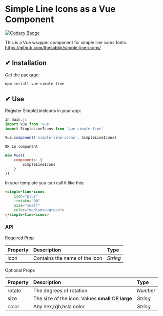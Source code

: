 # Simple Line Icons as a Vue Component

[![Codacy Badge](https://api.codacy.com/project/badge/Grade/ce117e5563a14a49b560e407b8d81e8b)](https://app.codacy.com/app/nkoik/simplelineicons?utm_source=github.com&utm_medium=referral&utm_content=nkoik/simplelineicons&utm_campaign=badger)

This is a Vue wrapper component for simple line icons fonts.
https://github.com/thesabbir/simple-line-icons/


## ✔ Installation

Get the package:
```bash
npm install vue-simple-line
```

## ✔ Use

Register SimpleLineIcons in your app:
```js
In main.js
import Vue from 'vue'
import SimpleLineIcons from 'vue-simple-line'

Vue.component('simple-line-icons', SimpleLineIcons)

OR In component

new Vue({
    components: {
        SimpleLineIcons
    }
})
```

In your template you can call it like this:

```html
<simple-line-icons
	icon="plus"
	:rotate="90"
	size="small"
	color="mediumseagreen">
</simple-line-icons>
```
### API

Required Prop

| Property | Description | Type
|:--|:--|:--|
| icon | Contains the name of the icon | <i>String</i> |

Optional Props

| Property | Description | Type
|:--|:--|:--|
| rotate | The degrees of rotation | <i>Number</i> |
| size | The size of the icon. Values <b>small</b> OR <b>large</b> | <i>String</i> |
| color | Any hex,rgb,hsla color | <i>String</i> |

